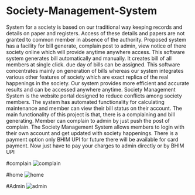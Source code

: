# Society-Management-System
System for a society is based on our traditional way keeping records and details on paper and registers. Access of these details and papers are not granted to common member in absence of the authority. Proposed system has a facility for bill generate, complain post to admin, view notice of there society online which will provide anytime anywhere access. This software system generates bill automatically and manually. It creates bill of all members at single click. due day of bills can be assigned. This software concentrates mainly on generation of bills whereas our system integrates various other features of society which are exact replica of the real happenings in the society. Our system provides more efficient and accurate results and can be accessed anywhere anytime. Society Management System is the website portal designed to reduce conflicts among society members. The system has automated functionality for calculating maintenance and member can view their bill status on their account. The main functionality of this project is that, there is a complaining and bill generating. Member can complain to admin by just push the post of complain. The Society Management System allows members to login with their own account and get updated with society happenings. There is a payment option only BHIM UPI for future there will be available for card payment. Now just have to pay your charges to admin directly or by BHIM UPI

#complain
![complain](https://user-images.githubusercontent.com/54977829/148638557-71c5c422-ab28-4314-81c3-af3f73c49756.jpg)

#home
![home](https://user-images.githubusercontent.com/54977829/148638564-e632fd48-edcf-4cec-9105-782c18ba3cca.jpg)


#Admin
![admin](https://user-images.githubusercontent.com/54977829/148638565-be08b011-aa1f-48b8-a0cd-70436886e492.jpg)
